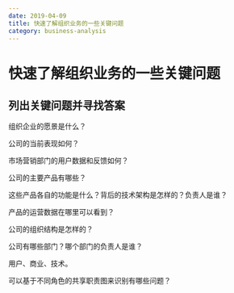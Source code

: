```yaml
---
date: 2019-04-09
title: 快速了解组织业务的一些关键问题
category: business-analysis
---
```


# 快速了解组织业务的一些关键问题

## 列出关键问题并寻找答案

组织企业的愿景是什么？

公司的当前表现如何？

市场营销部门的用户数据和反馈如何？

公司的主要产品有哪些？

这些产品各自的功能是什么？背后的技术架构是怎样的？负责人是谁？

产品的运营数据在哪里可以看到？

公司的组织结构是怎样的？

公司有哪些部门？哪个部门的负责人是谁？

用户、商业、技术。

可以基于不同角色的共享职责图来识别有哪些问题？

